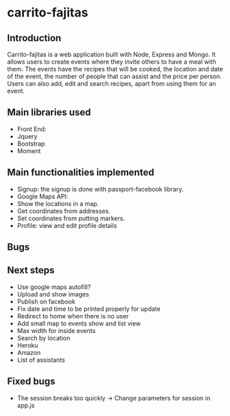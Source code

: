# carrito-fajitas

## Introduction

Carrito-fajitas is a web application built with Node, Express and Mongo. It allows users to create events where they invite others to have a meal with them. The events have the recipes that will be cooked, the location and date of the event, the number of people that can assist and the price per person. Users can also add, edit and search recipes, apart from using them for an event. 

## Main libraries used
* Front End:
 * Jquery
 * Bootstrap
 * Moment

## Main functionalities implemented

* Signup: the signup is done with passport-facebook library.
* Google Maps API: 
 * Show the locations in a map.
 * Get coordinates from addresses.
 * Set coordinates from putting markers.
* Profile: view and edit profile details

## Bugs


## Next steps

* Use google maps autofill?
* Upload and show images
* Publish on facebook
* Fix date and time to be printed properly for update
* Redirect to home when there is no user
* Add small map to events show and list view 
* Max width for inside events 
* Search by location
* Heroku
* Amazon
* List of assistants

## Fixed bugs

* The session breaks too quickly -> Change parameters for session in app.js